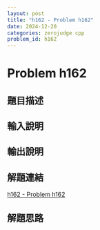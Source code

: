 ```yaml
---
layout: post
title: "h162 - Problem h162"
date: 2024-12-20
categories: zerojudge cpp
problem_id: h162
---
```


# Problem h162

## 題目描述



## 輸入說明



## 輸出說明



## 解題連結

[h162 - Problem h162](https://zerojudge.tw/ShowProblem?problemid=h162)

## 解題思路

